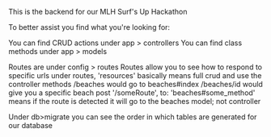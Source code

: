 This is the backend for our MLH Surf's Up Hackathon

To better assist you find what you're looking for:

You can find CRUD actions under app > controllers
You can find class methods under app > models

Routes are under config > routes
Routes allow you to see how to respond to specific urls
    under routes, 'resources' basically means full crud and use the controller methods
        /beaches would go to beaches#index
        /beaches/id would give you a specific beach
        post '/someRoute', to: 'beaches#some_method' means if the route is detected it will go to the beaches model; not controller

Under db>migrate you can see the order in which tables are generated for our database


